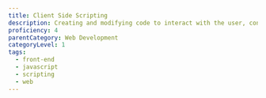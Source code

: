 ```yaml
---
title: Client Side Scripting
description: Creating and modifying code to interact with the user, control the browser, communicate asynchronously, and alter the document content that is displayed.
proficiency: 4
parentCategory: Web Development
categoryLevel: 1
tags:
  - front-end
  - javascript
  - scripting
  - web
---
```

